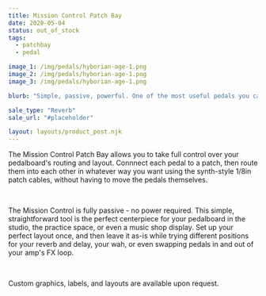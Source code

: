 ```yaml
---
title: Mission Control Patch Bay
date: 2020-05-04
status: out_of_stock
tags:
  - patchbay
  - pedal

image_1: /img/pedals/hyborian-age-1.png
image_2: /img/pedals/hyborian-age-1.png
image_3: /img/pedals/hyborian-age-1.png

blurb: "Simple, passive, powerful. One of the most useful pedals you can pick up."

sale_type: "Reverb"
sale_url: "#placeholder"

layout: layouts/product_post.njk
---
```


<p>The Mission Control Patch Bay allows you to take full control over your pedalboard's routing and layout. Connnect each pedal to a patch, then route them into each other in whatever way you want using the synth-style 1/8in patch cables, without having to move the pedals themselves.</p>
<br>
<p>The Mission Control is fully passive - no power required. This simple, straightforward tool is the perfect centerpiece for your pedalboard in the studio, the practice space, or even a music shop display. Set up your perfect layout once, and then leave it as-is while trying different positions for your reverb and delay, your wah, or even swapping pedals in and out of your amp's FX loop.</p>
<br>
<p>Custom graphics, labels, and layouts are available upon request. </p>